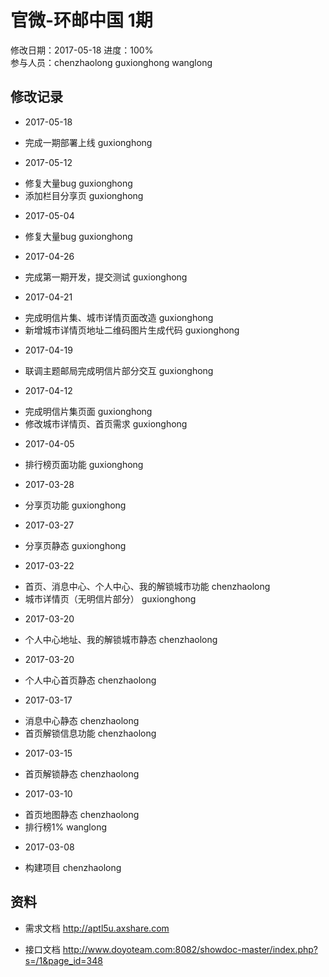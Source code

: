 # 官微-环邮中国 1期
修改日期：2017-05-18
进度：100%  
参与人员：chenzhaolong guxionghong wanglong

## 修改记录
- 2017-05-18
* 完成一期部署上线 guxionghong

- 2017-05-12
* 修复大量bug guxionghong
* 添加栏目分享页 guxionghong

- 2017-05-04
* 修复大量bug guxionghong

- 2017-04-26
* 完成第一期开发，提交测试 guxionghong

- 2017-04-21
* 完成明信片集、城市详情页面改造 guxionghong
* 新增城市详情页地址二维码图片生成代码 guxionghong

- 2017-04-19
* 联调主题邮局完成明信片部分交互 guxionghong

- 2017-04-12
* 完成明信片集页面 guxionghong
* 修改城市详情页、首页需求 guxionghong

- 2017-04-05
* 排行榜页面功能 guxionghong

- 2017-03-28
* 分享页功能 guxionghong

- 2017-03-27
* 分享页静态 guxionghong

- 2017-03-22
* 首页、消息中心、个人中心、我的解锁城市功能 chenzhaolong
* 城市详情页（无明信片部分） guxionghong

- 2017-03-20
* 个人中心地址、我的解锁城市静态 chenzhaolong

- 2017-03-20
* 个人中心首页静态  chenzhaolong

- 2017-03-17
* 消息中心静态 chenzhaolong
* 首页解锁信息功能 chenzhaolong

- 2017-03-15
* 首页解锁静态 chenzhaolong

- 2017-03-10
* 首页地图静态 chenzhaolong
* 排行榜1% wanglong

- 2017-03-08
* 构建项目 chenzhaolong




## 资料
- 需求文档
http://aptl5u.axshare.com


- 接口文档
http://www.doyoteam.com:8082/showdoc-master/index.php?s=/1&page_id=348
